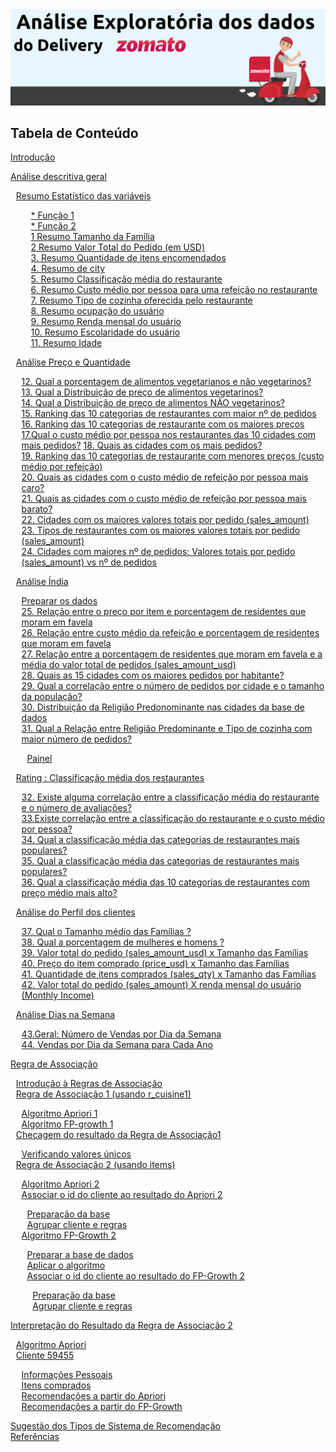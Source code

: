 <Img src="https://github.com/CatarinaAguiar3/Analise_Exploratoria_dos_dados_do_delivery_Zomato/blob/main/Imagens/Banner_para_README3.png" >

<div>
<h2>Tabela de Conteúdo</h2> 
  <a href="#introdução">Introdução</a> <br>

  <a  href="#análise-descritiva-geral">Análise descritiva geral<br>
  <ul style="list-style:none; margin-left: -15px;">
    <a  href="#resumo-estatístico-das-variáveis">Resumo Estatístico das variáveis</a><br>
    <ul style="list-style:none;">
      <a href="#função-que-calcula-o-resumo-estatístico-para-variáveis-númericas">* Função 1</a><br>
      <a href="#função-que-retorna-valor-único">* Função 2</a><br>
      <a href="#1-resumo-tamanho-da-família"> 1 Resumo Tamanho da Família</a><br>
      <a href="#2resumo-valor-total-do-pedido-em-usd">2 Resumo Valor Total do Pedido (em USD)</a><br>
      <a href="#">3. Resumo Quantidade de itens encomendados</a><br>
      <a href="#">4. Resumo de city</a><br>
      <a href="#">5. Resumo Classificação média do restaurante</a><br>
      <a href="#">6. Resumo Custo médio por pessoa para uma refeição no restaurante</a><br>
      <a href="#">7. Resumo Tipo de cozinha oferecida pelo restaurante</a><br>
      <a href="#">8. Resumo ocupação do usuário</a><br>
      <a href="#">9. Resumo Renda mensal do usuário</a><br>
      <a href="#">10. Resumo Escolaridade do usuário</a><br>
      <a href="#">11. Resumo Idade</a><br>  
    </ul>

<a href="#análise-preço-e-quantidade">Análise Preço e Quantidade</a><br>
  <ul style="list-style:none;margin-left: -15px;">
    <a href="#">12. Qual a porcentagem de alimentos vegetarianos e não vegetarinos?</a><br>
    <a href="#">13. Qual a Distribuição de preço de alimentos vegetarinos?</a><br>
    <a href="#">14. Qual a Distribuição de preço de alimentos NÃO vegetarinos?</a><br>
    <a href="#">15. Ranking das 10 categorias de restaurantes com maior nº de pedidos</a><br>
    <a href="#">16. Ranking das 10 categorias de restaurante com os maiores preços</a><br>
    <a href="#">17.Qual o custo médio por pessoa nos restaurantes das 10 cidades com mais pedidos?</a>
    <a href="#">18. Quais as cidades com os mais pedidos?</a><br>
    <a href="#">19. Ranking das 10 categorias de restaurante com menores preços (custo médio por refeição)</a><br>
    <a href="#">20. Quais as cidades com o custo médio de refeição por pessoa mais caro?</a><br>
    <a href="#">21. Quais as cidades com o custo médio de refeição por pessoa mais barato?</a><br>
    <a href="#">22. Cidades com os maiores valores totais por pedido (sales_amount)</a><br>
    <a href="#">23. Tipos de restaurantes com os maiores valores totais por pedido (sales_amount)</a><br>
    <a href="#">24. Cidades com maiores nº de pedidos: Valores totais por pedido (sales_amount) vs nº de pedidos</a><br>
  </ul>
 

  <a href="#análise-índia">Análise Índia</a><br>
  <ul style="list-style:none; margin-left: -15px;">
    <a href="#preparar-os-dados">Preparar os dados</a><br>
    <a href="#">25. Relação entre o preço por item e porcentagem de residentes que moram em favela</a><br>
    <a href="#">26. Relação entre custo médio da refeição e porcentagem de residentes que moram em favela</a><br>
    <a href="#">27. Relação entre a porcentagem de residentes que moram em favela e a média do valor total de pedidos (sales_amount_usd)</a><br>
    <a href="#">28.	Quais as 15 cidades com os maiores pedidos por habitante?</a><br>
    <a href="#">29. Qual a correlação entre o número de pedidos por cidade e o tamanho da população?</a><br>
    <a href="#">30. Distribuição da Religião Predonominante nas cidades da base de dados</a><br>
    <a href="#">31. Qual a Relação entre Religião Predominante e Tipo de cozinha com maior número de pedidos?</a><br>
    <ul style="list-style:none; margin-left: -15px;">
    <a href="#painel">Painel</a><br>
    </ul>
  </ul> 


  <a href="#classificação-média-dos-restaurantes">Rating : Classificação média dos restaurantes</a><br>
  <ul style="list-style:none; margin-left: -15px;">
    <a href="#">32. Existe alguma correlação entre a classificação média do restaurante e o número de avaliações?</a><br> 
    <a href="#">33.Existe correlação entre a classificação do restaurante e o custo médio por pessoa?</a><br>
    <a href="#">34. Qual a classificação média das categorias de restaurantes mais populares?</a><br>
    <a href="#">35.	Qual a classificação média das categorias de restaurantes mais populares?</a><br>
    <a href="#">36. Qual a classificação média das 10 categorias de restaurantes com preço médio mais alto?</a><br>
  </ul>
 

  <a href="#análise-do-perfil-dos-clientes">Análise do Perfil dos clientes</a><br>
  <ul style="list-style:none;  margin-left: -15px;">
    <a href="#">37. Qual o Tamanho médio das Famílias ?</a><br>
    <a href="#">38. Qual a porcentagem de mulheres e homens ?</a><br>
    <a href="#">39. Valor total do pedido (sales_amount_usd) x Tamanho das Famílias</a><br>
    <a href="#">40. Preço do item comprado (price_usd) x Tamanho das Famílias</a><br>
    <a href="">41. Quantidade de itens comprados (sales_qty) x Tamanho das Famílias</a><br>
    <a href="#">42. Valor total do pedido (sales_amount) X renda mensal do usuário (Monthly Income)</a><br>
  </ul> 
  

  <a href="#análise-dias-na-semana">Análise Dias na Semana</a><br>
  <ul style="list-style:none;  margin-left: -15px;">
    <a href="#">43.Geral: Número de Vendas por Dia da Semana</a><br>
    <a href="#">44. Vendas por Dia da Semana para Cada Ano</a><br>
  </ul> 

  </ul>
  
  

  <a href="#regra-de-associcao">Regra de Associação</a><br>
  <ul style="list-style:none;  margin-left: -15px;">
     <a href="#introdução-à-regras-de-associação">Introdução à Regras de Associação</a><br>
     <a href="#regra-de-associação-1-usando-categoria-de-restaurante">Regra de Associação 1 (usando r_cuisine1)</a><br>
      <ul style="list-style:none;  margin-left: -15px;">
      <a href="#algoritmo-apriori-1">Algoritmo Apriori 1</a><br>
      <a href="#algoritmo-fp-growth-1">Algoritmo FP-growth 1</a><br>
      </ul>
    <a href="#checagem-do-resultado-da-regra-de-associação1">Checagem do resultado da Regra de Associação1</a><br>
      <ul style="list-style:none;  margin-left: -15px;">
      <a href="#verificando-valores-únicos">Verificando valores únicos</a><br>
      </ul>
    <a href="#regra-de-associação-2-usando-items">Regra de Associação 2 (usando items)</a><br>
      <ul style="list-style:none;  margin-left: -15px;">
        <a href="#algoritmo-apriori-2">Algoritmo Apriori 2</a><br>
        <a href="#associar-o-id-do-cliente-ao-resultado-do-apriori-2">Associar o id do cliente ao resultado do Apriori 2</a><br>
            <ul style="list-style:none;  margin-left: -15px;">
              <a href="#preparação-da-base">Preparação da base</a><br>
              <a href="#agrupar-cliente-e-regras">Agrupar cliente e regras</a><br>
            </ul>
        <a href="#algoritmo-fp-growth-2">Algoritmo FP-Growth 2</a><br>
            <ul style="list-style:none;  margin-left: -15px;">
              <a href="#preparar-a-base-de-dados">Preparar a base de dados</a><br>
              <a href="#aplicar-o-algoritmo">Aplicar o algoritmo</a><br>
              <a href="#associar-o-id-do-cliente-ao-resultado-do-fp-growth-2">Associar o id do cliente ao resultado do FP-Growth 2</a><br>
              <ul style="list-style:none;  margin-left: -15px;">
              <a href="#preparar2">Preparação da base</a><br>
              <a href="#agrupar2">Agrupar cliente e regras</a><br>
            </ul>
           </ul> 
      </ul>          
  </ul>
  
  

  <a href="#interpretação-do-resultado-da-regra-de-associação-2">Interpretação do Resultado da Regra de Associação 2 <br>
    <ul style="list-style:none;  margin-left: -15px;">
      <a href="#algoritmo-apriori">Algoritmo Apriori</a> <br>
      <a href="#cliente-59455">Cliente 59455</a><br>
      <ul style="list-style:none;  margin-left: -15px;">
        <a href="#informações-pessoais">Informações Pessoais</a><br>
        <a href="#itens-comprados">Itens comprados</a><br>
        <a href="#recomendações-a-partir-do-apriori">Recomendações a partir do Apriori</a><br>
        <a href="#recomendações-a-partir-do-fp-growth">Recomendações a partir do FP-Growth</a><br>
      </ul>
    </ul>
  </a>
  <a href="#sugestão-dos-tipos-de-sistema-de-recomendação">Sugestão dos Tipos de Sistema de Recomendação </a><br>
  <a href="#referências">Referências</a><br>
</div>

